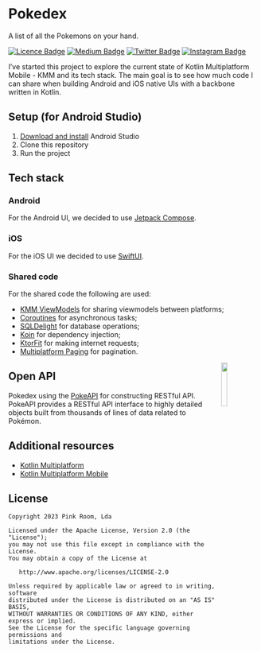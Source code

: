 # Pokedex

A list of all the Pokemons on your hand.

[![Licence Badge](https://img.shields.io/badge/License-Apache%202.0-blue.svg)](https://opensource.org/licenses/Apache-2.0)
[![Medium Badge](https://img.shields.io/badge/Medium-12100E?style=for-the-badge&logo=medium&logoColor=white)](https://medium.com/pink-room-club)
[![Twitter Badge](https://img.shields.io/badge/Twitter-1DA1F2?style=for-the-badge&logo=twitter&logoColor=white)](https://twitter.com/pinkroomdev)
[![Instagram Badge](https://img.shields.io/badge/Instagram-E4405F?style=for-the-badge&logo=instagram&logoColor=white)](https://www.instagram.com/pinkroom.dev/)

I’ve started this project to explore the current state of Kotlin Multiplatform Mobile - KMM and its tech stack. The main goal is to see how much code I can share when building Android and iOS native UIs with a backbone written in Kotlin.

## Setup (for Android Studio)

1. [Download and install](https://developer.android.com/studio) Android Studio
1. Clone this repository
1. Run the project

## Tech stack
### Android
For the Android UI, we decided to use [Jetpack Compose](https://developer.android.com/jetpack/compose).

### iOS
For the iOS UI we decided to use [SwiftUI](https://developer.apple.com/xcode/swiftui/).

### Shared code
For the shared code the following are used: 
- [KMM ViewModels](https://github.com/rickclephas/KMM-ViewModel) for sharing viewmodels between platforms;
- [Coroutines](https://kotlinlang.org/docs/reference/coroutines-overview.html) for asynchronous tasks;
- [SQLDelight](https://cashapp.github.io/sqldelight/2.0.0-alpha05/multiplatform_sqlite/) for database operations;
- [Koin](https://insert-koin.io/) for dependency injection; 
- [KtorFit](https://github.com/Foso/Ktorfit) for making internet requests;
- [Multiplatform Paging](https://github.com/kuuuurt/multiplatform-paging) for pagination.

<img src="https://user-images.githubusercontent.com/24237865/83422649-d1b1d980-a464-11ea-8c91-a24fdf89cd6b.png" align="right" width="15%"/>

## Open API

Pokedex using the [PokeAPI](https://pokeapi.co/) for constructing RESTful API.<br>
PokeAPI provides a RESTful API interface to highly detailed objects built from thousands of lines of data related to Pokémon.

## Additional resources 
- [Kotlin Multiplatform](https://kotlinlang.org/docs/reference/multiplatform.html) 
- [Kotlin Multiplatform Mobile](https://kotlinlang.org/docs/reference/mobile/kotlin-multiplatform-mobile.html)

## License

    Copyright 2023 Pink Room, Lda

    Licensed under the Apache License, Version 2.0 (the "License");
    you may not use this file except in compliance with the License.
    You may obtain a copy of the License at

       http://www.apache.org/licenses/LICENSE-2.0

    Unless required by applicable law or agreed to in writing, software
    distributed under the License is distributed on an "AS IS" BASIS,
    WITHOUT WARRANTIES OR CONDITIONS OF ANY KIND, either express or implied.
    See the License for the specific language governing permissions and
    limitations under the License.